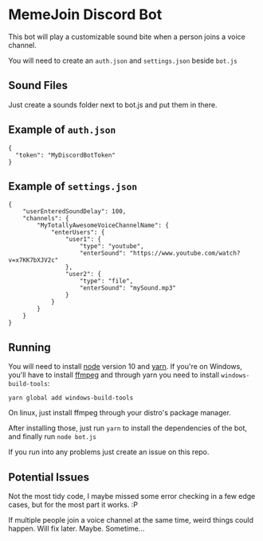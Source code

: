 # MemeJoin Discord Bot
This bot will play a customizable sound bite when a person joins a voice channel.

You will need to create an `auth.json` and `settings.json` beside `bot.js`

## Sound Files
Just create a sounds folder next to bot.js and put them in there.

## Example of `auth.json`
```
{
  "token": "MyDiscordBotToken"
}
```

## Example of `settings.json`
```
{
	"userEnteredSoundDelay": 100,
	"channels": {
		"MyTotallyAwesomeVoiceChannelName": {
			"enterUsers": {
				"user1": {
					"type": "youtube",
					"enterSound": "https://www.youtube.com/watch?v=x7KK7bXJV2c"
				},
				"user2": {
					"type": "file",
					"enterSound": "mySound.mp3"
				}
			}
		}
	}
}
```

## Running
You will need to install [node](https://nodejs.org/en/) version 10 and [yarn](https://yarnpkg.com).
If you're on Windows, you'll have to install [ffmpeg](https://ffmpeg.org/) and through yarn you need to install `windows-build-tools`:

```yarn global add windows-build-tools```

On linux, just install ffmpeg through your distro's package manager.

After installing those, just run `yarn` to install the dependencies of the bot, and finally run `node bot.js`

If you run into any problems just create an issue on this repo.

## Potential Issues
Not the most tidy code, I maybe missed some error checking in a few edge cases, but for the most part it works. :P

If multiple people join a voice channel at the same time, weird things could happen. Will fix later. Maybe. Sometime...
